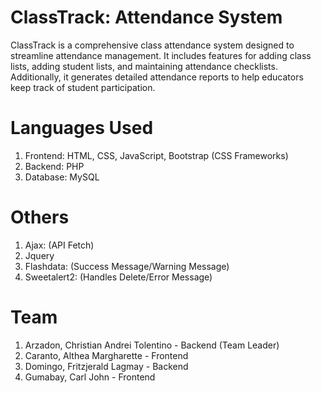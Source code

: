 # ClassTrack: Attendance System
ClassTrack is a comprehensive class attendance system designed to streamline attendance management. It includes features for adding class lists, adding student lists, and maintaining attendance checklists. Additionally, it generates detailed attendance reports to help educators keep track of student participation.

# Languages Used
1. Frontend: HTML, CSS, JavaScript, Bootstrap (CSS Frameworks)
2. Backend: PHP
3. Database: MySQL
# Others
1. Ajax: (API Fetch)
2. Jquery
3. Flashdata: (Success Message/Warning Message)
4. Sweetalert2: (Handles Delete/Error Message)

# Team
1. Arzadon, Christian Andrei Tolentino - Backend (Team Leader)
2. Caranto, Althea Margharette - Frontend
3. Domingo, Fritzjerald Lagmay - Backend
4. Gumabay, Carl John - Frontend

